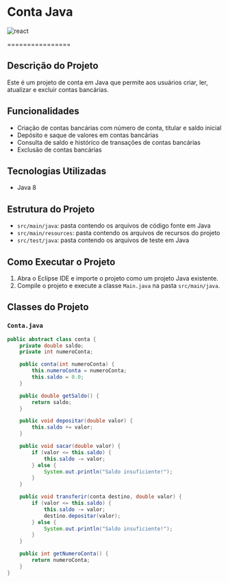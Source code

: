 # Conta Java
 <img align="center" alt="react" src="https://img.shields.io/badge/Java-ED8B00?style=for-the-badge&logo=openjdk&logoColor=white" />

================

## Descrição do Projeto

Este é um projeto de conta em Java que permite aos usuários criar, ler, atualizar e excluir contas bancárias.

## Funcionalidades

* Criação de contas bancárias com número de conta, titular e saldo inicial
* Depósito e saque de valores em contas bancárias
* Consulta de saldo e histórico de transações de contas bancárias
* Exclusão de contas bancárias

## Tecnologias Utilizadas

* Java 8

## Estrutura do Projeto

* `src/main/java`: pasta contendo os arquivos de código fonte em Java
* `src/main/resources`: pasta contendo os arquivos de recursos do projeto
* `src/test/java`: pasta contendo os arquivos de teste em Java

## Como Executar o Projeto

1. Abra o Eclipse IDE e importe o projeto como um projeto Java existente.
2. Compile o projeto e execute a classe `Main.java` na pasta `src/main/java`.

## Classes do Projeto

### `Conta.java`
```java
public abstract class conta {
    private double saldo;
    private int numeroConta;

    public conta(int numeroConta) {
        this.numeroConta = numeroConta;
        this.saldo = 0.0;
    }

    public double getSaldo() {
        return saldo;
    }

    public void depositar(double valor) {
        this.saldo += valor;
    }

    public void sacar(double valor) {
        if (valor <= this.saldo) {
            this.saldo -= valor;
        } else {
            System.out.println("Saldo insuficiente!");
        }
    }

    public void transferir(conta destino, double valor) {
        if (valor <= this.saldo) {
            this.saldo -= valor;
            destino.depositar(valor);
        } else {
            System.out.println("Saldo insuficiente!");
        }
    }

    public int getNumeroConta() {
        return numeroConta;
    }
}
